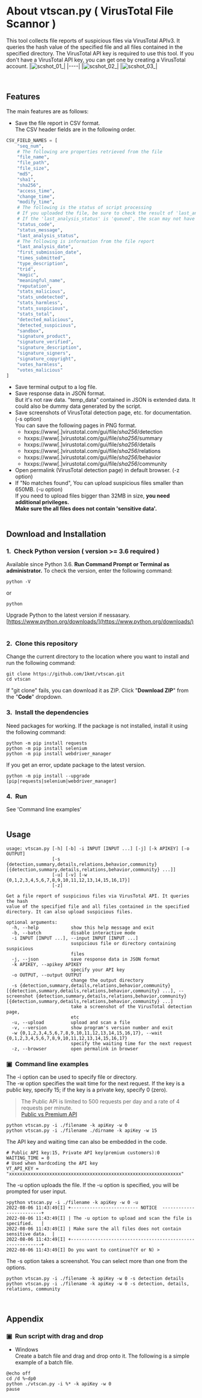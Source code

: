 # About vtscan&#46;py ( VirusTotal File Scannor )
This tool collects file reports of suspicious files via VirusTotal APIv3.
It queries the hash value of the specified file and all files contained in the specified directory.
The VirusTotal API key is required to use this tool.
If you don't have a VirusTotal API key, you can get one by creating a VirusTotal account.
|![scshot_01_](https://user-images.githubusercontent.com/112264303/188310928-d63d9521-2d56-451b-b942-44239654d2f7.png)|
|----|
|![scshot_02_](https://user-images.githubusercontent.com/112264303/188310959-ba4a98e4-7260-4917-b939-89c898be4c11.png)|
|![scshot_03_](https://user-images.githubusercontent.com/112264303/188310969-1cbb4552-9487-44ab-b45a-ed09cc1591a4.png)|

&nbsp;  
## Features
The main features are as follows:
- Save the file report in CSV format.  
The CSV header fields are in the following order.
```python
CSV_FIELD_NAMES = [
	"seq_num",
	# The following are properties retrieved from the file
	"file_name",
	"file_path",
	"file_size",
	"md5",
	"sha1",
	"sha256",
	"access_time",
	"change_time",
	"modify_time",
	# The following is the status of script processing
	# If you uploaded the file, be sure to check the result of 'last_analysis_status'
	# If the 'last_analysis_status' is 'queued', the scan may not have completed
	"status_code",
	"status_message",
	"last_analysis_status",
	# The following is information from the file report
	"last_analysis_date",
	"first_submission_date",
	"times_submitted",
	"type_description",
	"trid",
	"magic",
	"meaningful_name",
	"reputation",
	"stats_malicious",
	"stats_undetected",
	"stats_harmless",
	"stats_suspicious",
	"stats_total",
	"detected_malicious",
	"detected_suspicious",
	"sandbox",
	"signature_product",
	"signature_verified",
	"signature_description",
	"signature_signers",
	"signature_copyright",
	"votes_harmless",
	"votes_malicious"
]

```
- Save terminal output to a log file.
- Save response data in JSON format.  
But it's not raw data. "temp_data" contained in JSON is extended data.
It could also be dummy data generated by the script.
- Save screenshots of VirusTotal detection page, etc. for documentation. (-s option)  
You can save the following pages in PNG format.
  - hxxps://www[.]virustotal.com/gui/file/*sha256*/detection
  - hxxps://www[.]virustotal.com/gui/file/*sha256*/summary
  - hxxps://www[.]virustotal.com/gui/file/*sha256*/details
  - hxxps://www[.]virustotal.com/gui/file/*sha256*/relations
  - hxxps://www[.]virustotal.com/gui/file/*sha256*/behavior
  - hxxps://www[.]virustotal.com/gui/file/*sha256*/community
- Open permalink (VirusTotal detection page) in default browser. (-z option)
- If "No matches found", You can upload suspicious files smaller than 650MB. (-u option)  
If you need to upload files bigger than 32MB in size, **you need additional privileges.**  
**Make sure the all files does not contain 'sensitive data'.**
&nbsp;  
&nbsp;  
## Download and Installation
### 1.&nbsp;&nbsp;Check Python version ( version >= 3.6 required )
Available since Python 3.6.
**Run Command Prompt or Terminal as administrator.**
To check the version, enter the following command:
```
python -V
```
or
```
python
```
Upgrade Python to the latest version if nessasary.  
[https://www.python.org/downloads/](https://www.python.org/downloads/)
&nbsp;  
### 2.&nbsp;&nbsp;Clone this repository
Change the current directory to the location where you want to install and run the following command:
```
git clone https://github.com/1kmt/vtscan.git
cd vtscan
``` 
If "git clone" fails, you can download it as ZIP.
Click "**Download ZIP**" from the "**Code**" dropdown.
&nbsp;  
### 3.&nbsp;&nbsp;Install the dependencies
Need packages for working.
If the package is not installed, install it using the following command:
```
python -m pip install requests
python -m pip install selenium
python -m pip install webdriver_manager
```
If you get an error, update package to the latest version.
```
python -m pip install --upgrade [pip|requests|selenium|webdriver_manager]
``` 
### 4.&nbsp;&nbsp;Run
See 'Command line examples'
&nbsp;  
&nbsp;  
## Usage
```
usage: vtscan.py [-h] [-b] -i INPUT [INPUT ...] [-j] [-k APIKEY] [-o OUTPUT]
                 [-s {detection,summary,details,relations,behavior,community} [{detection,summary,details,relations,behavior,community} ...]]
                 [-u] [-v] [-w {0,1,2,3,4,5,6,7,8,9,10,11,12,13,14,15,16,17}]
                 [-z]

Get a file report of suspicious files via VirusTotal API. It queries the hash
value of the specified file and all files contained in the specified
directory. It can also upload suspicious files.

optional arguments:
  -h, --help            show this help message and exit
  -b, --batch           disable interactive mode
  -i INPUT [INPUT ...], --input INPUT [INPUT ...]
                        suspicious file or directory containing suspicious
                        files
  -j, --json            save response data in JSON format
  -k APIKEY, --apikey APIKEY
                        specify your API key
  -o OUTPUT, --output OUTPUT
                        change the output directory
  -s {detection,summary,details,relations,behavior,community} [{detection,summary,details,relations,behavior,community} ...], --screenshot {detection,summary,details,relations,behavior,community} [{detection,summary,details,relations,behavior,community} ...]
                        take a screenshot of the VirusTotal detection page,
                        etc
  -u, --upload          upload and scan a file
  -v, --version         show program's version number and exit
  -w {0,1,2,3,4,5,6,7,8,9,10,11,12,13,14,15,16,17}, --wait {0,1,2,3,4,5,6,7,8,9,10,11,12,13,14,15,16,17}
                        specify the waiting time for the next request
  -z, --browser         open permalink in browser
```
### &#9635;&nbsp;&nbsp;Command line examples
The -i option can be used to specify file or directory.  
The -w option specifies the wait time for the next request.
If the key is a public key, specify 15; if the key is a private key, specify 0 (zero).
>The Public API is limited to 500 requests per day and a rate of 4 requests per minute.  
>[Public vs Premium API](https://developers.virustotal.com/v2.0/reference/public-vs-private-api)
```
python vtscan.py -i ./filename -k apiKey -w 0
python vtscan.py -i ./filename ./dirname -k apiKey -w 15
```
The API key and waiting time can also be embedded in the code.
```
# Public API key:15, Private API key(premium customers):0
WAITING_TIME = 0
# Used when hardcoding the API key
VT_API_KEY = "xxxxxxxxxxxxxxxxxxxxxxxxxxxxxxxxxxxxxxxxxxxxxxxxxxxxxxxxxxxxxxxx"
```
The -u option uploads the file.
If the -u option is specified, you will be prompted for user input.
```
>python vtscan.py -i ./filename -k apiKey -w 0 -u
2022-08-06 11:43:49[I] +------------------------- NOTICE  -------------------------+
2022-08-06 11:43:49[I] | The -u option to upload and scan the file is specified.   |
2022-08-06 11:43:49[I] | Make sure the all files does not contain sensitive data.  |
2022-08-06 11:43:49[I] +-----------------------------------------------------------+
2022-08-06 11:43:49[I] Do you want to continue?(Y or N) >
```
The -s option takes a screenshot.
You can select more than one from the options.
```
python vtscan.py -i ./filename -k apiKey -w 0 -s detection details
python vtscan.py -i ./filename -k apiKey -w 0 -s detection, details, relations, community
```
&nbsp;  
## Appendix
### &#9635;&nbsp;&nbsp;Run script with drag and drop
- Windows  
Create a batch file and drag and drop onto it.
The following is a simple example of a batch file.
```
@echo off
cd /d %~dp0
python ./vtscan.py -i %* -k apiKey -w 0
pause
```
